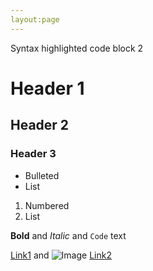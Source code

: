 ```yaml
---
layout:page
---
```


Syntax highlighted code block 2

# Header 1
## Header 2
### Header 3

- Bulleted
- List

1. Numbered
2. List

**Bold** and _Italic_ and `Code` text

[Link1](./articles/article1) and ![Image](src)
[Link2](./articles/article1/index.md) 

